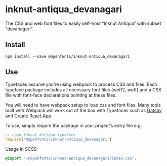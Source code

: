 
# inknut-antiqua_devanagari

The CSS and web font files to easily self-host “Inknut Antiqua” with subset "devanagari".

## Install

`npm install --save @openfonts/inknut-antiqua_devanagari`

## Use

Typefaces assume you’re using webpack to process CSS and files. Each typeface
package includes all necessary font files (woff2, woff) and a CSS file with
font-face declarations pointing at these files.

You will need to have webpack setup to load css and font files. Many tools built
with Webpack will work out of the box with Typefaces such as [Gatsby](https://github.com/gatsbyjs/gatsby)
and [Create React App](https://github.com/facebookincubator/create-react-app).

To use, simply require the package in your project’s entry file e.g.

```javascript
// Load Inknut Antiqua typeface
require('@openfonts/inknut-antiqua_devanagari')
```

Usage in SCSS:
```scss
@import "~@openfonts/inknut-antiqua_devanagari/index.css";
```

